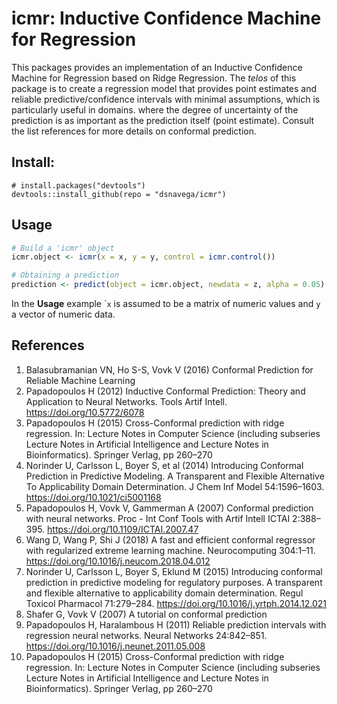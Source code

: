 icmr: Inductive Confidence Machine for Regression
=================================================

This packages provides an implementation of an Inductive Confidence
Machine for Regression based on Ridge Regression. The *telos* of this
package is to create a regression model that provides point estimates
and reliable predictive/confidence intervals with minimal assumptions,
which is particularly useful in domains. where the degree of uncertainty
of the prediction is as important as the prediction itself (point
estimate). Consult the list references for more details on conformal
prediction.

Install:
--------

    # install.packages("devtools")
    devtools::install_github(repo = "dsnavega/icmr")

Usage
-----

``` r
# Build a 'icmr' object
icmr.object <- icmr(x = x, y = y, control = icmr.control())

# Obtaining a prediction
prediction <- predict(object = icmr.object, newdata = z, alpha = 0.05)
```

In the **Usage** example \``x` is assumed to be a matrix of numeric
values and `y` a vector of numeric data.

References
----------

1.  Balasubramanian VN, Ho S-S, Vovk V (2016) Conformal Prediction for
    Reliable Machine Learning
2.  Papadopoulos H (2012) Inductive Conformal Prediction: Theory and
    Application to Neural Networks. Tools Artif Intell.
    <a href="https://doi.org/10.5772/6078" class="uri">https://doi.org/10.5772/6078</a>
3.  Papadopoulos H (2015) Cross-Conformal prediction with ridge
    regression. In: Lecture Notes in Computer Science (including
    subseries Lecture Notes in Artificial Intelligence and Lecture Notes
    in Bioinformatics). Springer Verlag, pp 260–270
4.  Norinder U, Carlsson L, Boyer S, et al (2014) Introducing Conformal
    Prediction in Predictive Modeling. A Transparent and Flexible
    Alternative To Applicability Domain Determination. J Chem Inf Model
    54:1596–1603.
    <a href="https://doi.org/10.1021/ci5001168" class="uri">https://doi.org/10.1021/ci5001168</a>
5.  Papadopoulos H, Vovk V, Gammerman A (2007) Conformal prediction with
    neural networks. Proc - Int Conf Tools with Artif Intell ICTAI
    2:388–395.
    <a href="https://doi.org/10.1109/ICTAI.2007.47" class="uri">https://doi.org/10.1109/ICTAI.2007.47</a>
6.  Wang D, Wang P, Shi J (2018) A fast and efficient conformal
    regressor with regularized extreme learning machine. Neurocomputing
    304:1–11.
    <a href="https://doi.org/10.1016/j.neucom.2018.04.012" class="uri">https://doi.org/10.1016/j.neucom.2018.04.012</a>
7.  Norinder U, Carlsson L, Boyer S, Eklund M (2015) Introducing
    conformal prediction in predictive modeling for regulatory purposes.
    A transparent and flexible alternative to applicability domain
    determination. Regul Toxicol Pharmacol 71:279–284.
    <a href="https://doi.org/10.1016/j.yrtph.2014.12.021" class="uri">https://doi.org/10.1016/j.yrtph.2014.12.021</a>
8.  Shafer G, Vovk V (2007) A tutorial on conformal prediction
9.  Papadopoulos H, Haralambous H (2011) Reliable prediction intervals
    with regression neural networks. Neural Networks 24:842–851.
    <a href="https://doi.org/10.1016/j.neunet.2011.05.008" class="uri">https://doi.org/10.1016/j.neunet.2011.05.008</a>
10. Papadopoulos H (2015) Cross-Conformal prediction with ridge
    regression. In: Lecture Notes in Computer Science (including
    subseries Lecture Notes in Artificial Intelligence and Lecture Notes
    in Bioinformatics). Springer Verlag, pp 260–270
